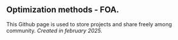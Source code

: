 ## Optimization methods - FOA.

This Github page is used to store projects and share freely among community.  _Created in february 2025._
